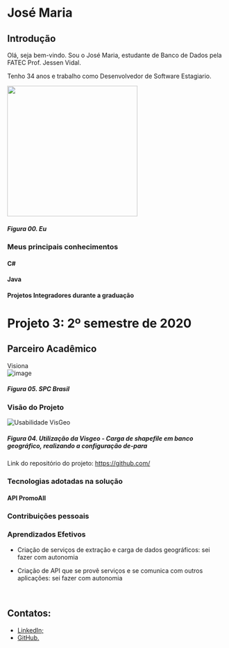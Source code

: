 # José Maria

## Introdução

Olá, seja bem-vindo. Sou o José Maria, estudante de Banco de Dados pela FATEC Prof. Jessen Vidal. 

Tenho 34 anos e trabalho como Desenvolvedor de Software Estagiario. <br/>

<img src="" width="300"/>

##### *Figura 00. Eu*

### Meus principais conhecimentos

#### C#



#### Java

 

#### Projetos Integradores durante a graduação 



# Projeto 3: 2º semestre de 2020


## Parceiro Acadêmico
Visiona <br/>
![image](https://user-images.)
##### *Figura 05. SPC Brasil*


### Visão do Projeto



![Usabilidade VisGeo](https://user-images.)
##### *Figura 04. Utilização da Visgeo - Carga de shapefile em banco geográfico, realizando a configuração de-para*


Link do repositório do projeto: https://github.com/

### Tecnologias adotadas na solução

#### API PromoAll



### Contribuições pessoais

 

### Aprendizados Efetivos 



- Criação de serviços de extração e carga de dados geográficos: sei fazer com autonomia

- Criação de API que se provê serviços e se comunica com outros aplicações: sei fazer com autonomia
<br/>



## Contatos:

- [LinkedIn;](https://)
- [GitHub.](https://) 



